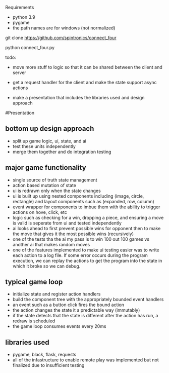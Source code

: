 Requirements
- python 3.9
- pygame
- the path names are for windows (not normalized)

git clone https://github.com/spintronics/connect_four

python connect_four.py

todo:
- move more stuff to logic so that it can be shared between the client and server
- get a request handler for the client and make the state support async actions


- make a presentation that includes the libraries used and design approach

#Presentation

## bottom up design approach

- split up game logic, ui, state, and ai
- test these units independently
- merge them together and do integration testing

## major game functionality

- single source of truth state management
- action based mutation of state
- ui is redrawn only when the state changes
- ui is built up using nested components including (image, circle, rectangle) and layout components such as (expanded, row, column)
- event wrapper for components to imbue them with the ability to trigger actions on hove, click, etc
- logic such as checking for a win, dropping a piece, and ensuring a move is valid is seperate from ui and tested independently
- ai looks ahead to first prevent possible wins for opponent then to make the move that gives it the most possible wins (recursively)
- one of the tests tha the ai my pass is to win 100 out 100 games vs another ai that makes random moves
- one of the features implemented to make ui testing easier was to write each action to a log file. If some error occurs during the program execution, we can replay the actions to get the program into the state in which it broke so we can debug.

## typical game loop

- initialize state and register action handlers
- build the component tree with the appropriately bounded event handlers
- an event such as a button click fires the bound action
- the action changes the state it a predictable way (immutably)
- if the state detects that the state is different after the action has run, a redraw is scheduled
- the game loop consumes events every 20ms

## libraries used

- pygame, black, flask, requests
- all of the infastructure to enable remote play was implemented but not finalized due to insufficient testing
